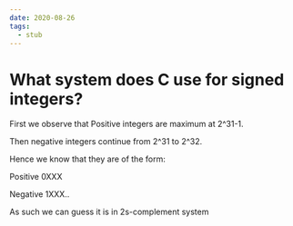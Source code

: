 ```yaml
---
date: 2020-08-26
tags: 
  - stub
---
```


# What system does C use for signed integers?

First we observe that Positive integers are maximum at 2^31-1.

Then negative integers continue from 2^31 to 2^32.

Hence we know that they are of the form:

Positive
0XXX

Negative
1XXX..

As such we can guess it is in 2s-complement system
